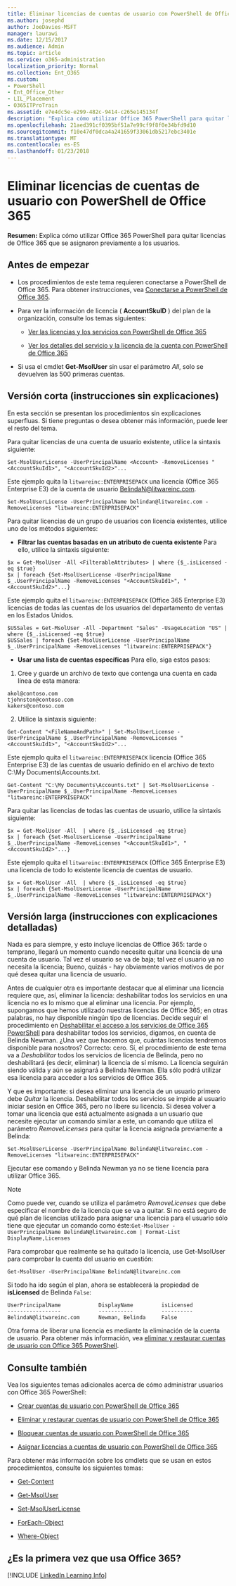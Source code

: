 ```yaml
---
title: Eliminar licencias de cuentas de usuario con PowerShell de Office 365
ms.author: josephd
author: JoeDavies-MSFT
manager: laurawi
ms.date: 12/15/2017
ms.audience: Admin
ms.topic: article
ms.service: o365-administration
localization_priority: Normal
ms.collection: Ent_O365
ms.custom:
- PowerShell
- Ent_Office_Other
- LIL_Placement
- O365ITProTrain
ms.assetid: e7e4dc5e-e299-482c-9414-c265e145134f
description: "Explica cómo utilizar Office 365 PowerShell para quitar licencias de Office 365 que se asignaron previamente a los usuarios."
ms.openlocfilehash: 21aed391cf0395bf51a7e99cf9f8f0e34bfd9d10
ms.sourcegitcommit: f10e47df0dca4a241659f33061db5217ebc3401e
ms.translationtype: MT
ms.contentlocale: es-ES
ms.lasthandoff: 01/23/2018
---
```

# <a name="remove-licenses-from-user-accounts-with-office-365-powershell"></a>Eliminar licencias de cuentas de usuario con PowerShell de Office 365

**Resumen:** Explica cómo utilizar Office 365 PowerShell para quitar licencias de Office 365 que se asignaron previamente a los usuarios.
  
## <a name="before-you-begin"></a>Antes de empezar

- Los procedimientos de este tema requieren conectarse a PowerShell de Office 365. Para obtener instrucciones, vea [Conectarse a PowerShell de Office 365](connect-to-office-365-powershell.md).
    
- Para ver la información de licencia ( **AccountSkuID** ) del plan de la organización, consulte los temas siguientes:
    
  - [Ver las licencias y los servicios con PowerShell de Office 365](view-licenses-and-services-with-office-365-powershell.md)
    
  - [Ver los detalles del servicio y la licencia de la cuenta con PowerShell de Office 365](view-account-license-and-service-details-with-office-365-powershell.md)
    
- Si usa el cmdlet **Get-MsolUser** sin usar el parámetro _All_, solo se devuelven las 500 primeras cuentas.
    
## <a name="the-short-version-instructions-without-explanations"></a>Versión corta (instrucciones sin explicaciones)
<a name="ShortVersion"> </a>

En esta sección se presentan los procedimientos sin explicaciones superfluas. Si tiene preguntas o desea obtener más información, puede leer el resto del tema.
  
Para quitar licencias de una cuenta de usuario existente, utilice la sintaxis siguiente:
  
```
Set-MsolUserLicense -UserPrincipalName <Account> -RemoveLicenses "<AccountSkuId1>", "<AccountSkuId2>"...
```

Este ejemplo quita la `litwareinc:ENTERPRISEPACK` una licencia (Office 365 Enterprise E3) de la cuenta de usuario BelindaN@litwareinc.com.
  
```
Set-MsolUserLicense -UserPrincipalName belindan@litwareinc.com -RemoveLicenses "litwareinc:ENTERPRISEPACK"
```

Para quitar licencias de un grupo de usuarios con licencia existentes, utilice uno de los métodos siguientes:
  
- **Filtrar las cuentas basadas en un atributo de cuenta existente** Para ello, utilice la sintaxis siguiente:
    
```
$x = Get-MsolUser -All <FilterableAttributes> | where {$_.isLicensed -eq $true}
$x | foreach {Set-MsolUserLicense -UserPrincipalName $_.UserPrincipalName -RemoveLicenses "<AccountSkuId1>", "<AccountSkuId2>"...}
```

Este ejemplo quita el `litwareinc:ENTERPRISEPACK` (Office 365 Enterprise E3) licencias de todas las cuentas de los usuarios del departamento de ventas en los Estados Unidos.
    
```
$USSales = Get-MsolUser -All -Department "Sales" -UsageLocation "US" | where {$_.isLicensed -eq $true}
$USSales | foreach {Set-MsolUserLicense -UserPrincipalName $_.UserPrincipalName -RemoveLicenses "litwareinc:ENTERPRISEPACK"}
```

- **Usar una lista de cuentas específicas** Para ello, siga estos pasos:
    
1. Cree y guarde un archivo de texto que contenga una cuenta en cada línea de esta manera:
    
  ```
akol@contoso.com
tjohnston@contoso.com
kakers@contoso.com
  ```

2. Utilice la sintaxis siguiente:
    
  ```
  Get-Content "<FileNameAndPath>" | Set-MsolUserLicense -UserPrincipalName $_.UserPrincipalName -RemoveLicenses "<AccountSkuId1>", "<AccountSkuId2>"...
  ```

Este ejemplo quita el `litwareinc:ENTERPRISEPACK` licencia (Office 365 Enterprise E3) de las cuentas de usuario definido en el archivo de texto C:\My Documents\Accounts.txt.
    
  ```
  Get-Content "C:\My Documents\Accounts.txt" | Set-MsolUserLicense -UserPrincipalName $_.UserPrincipalName -RemoveLicenses "litwareinc:ENTERPRISEPACK"
  ```

Para quitar las licencias de todas las cuentas de usuario, utilice la sintaxis siguiente:
  
```
$x = Get-MsolUser -All  | where {$_.isLicensed -eq $true}
$x | foreach {Set-MsolUserLicense -UserPrincipalName $_.UserPrincipalName -RemoveLicenses "<AccountSkuId1>", "<AccountSkuId2>"...}
```

Este ejemplo quita el `litwareinc:ENTERPRISEPACK` (Office 365 Enterprise E3) una licencia de todo lo existente licencia de cuentas de usuario.
  
```
$x = Get-MsolUser -All  | where {$_.isLicensed -eq $true}
$x | foreach {Set-MsolUserLicense -UserPrincipalName $_.UserPrincipalName -RemoveLicenses "litwareinc:ENTERPRISEPACK"}
```

## <a name="the-long-version-instructions-with-detailed-explanations"></a>Versión larga (instrucciones con explicaciones detalladas)
<a name="LongVersion"> </a>

Nada es para siempre, y esto incluye licencias de Office 365: tarde o temprano, llegará un momento cuando necesite quitar una licencia de una cuenta de usuario. Tal vez el usuario se va de baja; tal vez el usuario ya no necesita la licencia; Bueno, quizás - hay obviamente varios motivos de por qué desea quitar una licencia de usuario.
  
Antes de cualquier otra es importante destacar que al eliminar una licencia requiere que, así, eliminar la licencia: deshabilitar todos los servicios en una licencia no es lo mismo que al eliminar una licencia. Por ejemplo, supongamos que hemos utilizado nuestras licencias de Office 365; en otras palabras, no hay disponible ningún tipo de licencias. Decide seguir el procedimiento en [Deshabilitar el acceso a los servicios de Office 365 PowerShell](disable-access-to-services-with-office-365-powershell.md) para deshabilitar todos los servicios, digamos, en cuenta de Belinda Newman. ¿Una vez que hacemos que, cuántas licencias tendremos disponible para nosotros? Correcto: cero. Sí, el procedimiento de este tema va a *Deshabilitar* todos los servicios de licencia de Belinda, pero no deshabilitará (es decir, eliminar) la licencia de sí mismo. La licencia seguirán siendo válida y aún se asignará a Belinda Newman. Ella sólo podrá utilizar esa licencia para acceder a los servicios de Office 365.
  
Y que es importante: si desea eliminar una licencia de un usuario primero debe *Quitar* la licencia. Deshabilitar todos los servicios se impide al usuario iniciar sesión en Office 365, pero no libere su licencia. Si desea volver a tomar una licencia que está actualmente asignada a un usuario que necesite ejecutar un comando similar a este, un comando que utiliza el parámetro _RemoveLicenses_ para quitar la licencia asignada previamente a Belinda:
  
```
Set-MsolUserLicense -UserPrincipalName BelindaN@litwareinc.com -RemoveLicenses "litwareinc:ENTERPRISEPACK"
```

Ejecutar ese comando y Belinda Newman ya no se tiene licencia para utilizar Office 365.
  
> [!NOTE]
> Como puede ver, cuando se utiliza el parámetro _RemoveLicenses_ que debe especificar el nombre de la licencia que se va a quitar. Si no está seguro de qué plan de licencias utilizado para asignar una licencia para el usuario sólo tiene que ejecutar un comando como éste:`Get-MsolUser -UserPrincipalName BelindaN@litwareinc.com | Format-List DisplayName,Licenses`
  
Para comprobar que realmente se ha quitado la licencia, use Get-MsolUser para comprobar la cuenta del usuario en cuestión:
  
```
Get-MsolUser -UserPrincipalName BelindaN@litwareinc.com
```

Si todo ha ido según el plan, ahora se establecerá la propiedad de **isLicensed** de Belinda `False`:
  
```
UserPrincipalName            DisplayName         isLicensed
-----------------            -----------         ----------
BelindaN@litwareinc.com      Newman, Belinda     False
```

Otra forma de liberar una licencia es mediante la eliminación de la cuenta de usuario. Para obtener más información, vea [eliminar y restaurar cuentas de usuario con Office 365 PowerShell](delete-and-restore-user-accounts-with-office-365-powershell.md).
  
## <a name="see-also"></a>Consulte también

Vea los siguientes temas adicionales acerca de cómo administrar usuarios con Office 365 PowerShell:
  
- [Crear cuentas de usuario con PowerShell de Office 365](create-user-accounts-with-office-365-powershell.md)
    
- [Eliminar y restaurar cuentas de usuario con PowerShell de Office 365](delete-and-restore-user-accounts-with-office-365-powershell.md)
    
- [Bloquear cuentas de usuario con PowerShell de Office 365](block-user-accounts-with-office-365-powershell.md)
    
- [Asignar licencias a cuentas de usuario con PowerShell de Office 365](assign-licenses-to-user-accounts-with-office-365-powershell.md)
    
Para obtener más información sobre los cmdlets que se usan en estos procedimientos, consulte los siguientes temas:
  
- [Get-Content](https://go.microsoft.com/fwlink/p/?LinkId=289917)
    
- [Get-MsolUser](https://go.microsoft.com/fwlink/p/?LinkId=691543)
    
- [Set-MsolUserLicense](https://go.microsoft.com/fwlink/p/?LinkId=691548)
    
- [ForEach-Object](https://go.microsoft.com/fwlink/p/?LinkId=113300)
    
- [Where-Object](https://go.microsoft.com/fwlink/p/?LinkId=113423)
    
## <a name="new-to-office-365"></a>¿Es la primera vez que usa Office 365?

[!INCLUDE [LinkedIn Learning Info](../common/office/linkedin-learning-info.md)]
   

